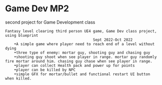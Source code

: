 # Game Dev MP2
 second project for Game Development class

	Fantasy level clearing third person UE4 game, Game Dev class project, using blueprint
											Sept 2022-Oct 2022
		•A simple game where player need to reach end of a level without dying
		•three type of enemy: mortar guy, shooting guy and chasing guy
		•shooting guy shoot when see player in range. mortar guy randomly fire mortar around him. chasing guy chase when see player in range.
		•player can collect Health pack and power up for points
		•player can be killed by NPC
		•simple GFX for mortar/bullet and functional restart UI button when killed.
